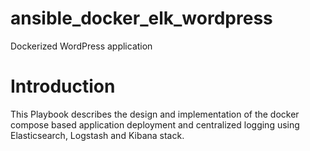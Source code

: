 # ansible_docker_elk_wordpress
Dockerized WordPress application

# Introduction

This Playbook describes the design and implementation of the docker compose based application deployment and centralized logging using Elasticsearch, Logstash and Kibana stack.